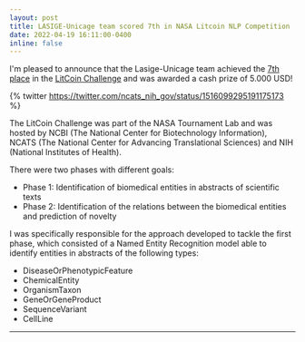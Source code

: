 ```yaml
---
layout: post
title: LASIGE-Unicage team scored 7th in NASA Litcoin NLP Competition
date: 2022-04-19 16:11:00-0400
inline: false
---
```

I'm pleased to announce that the Lasige-Unicage team achieved the [7th place](https://ncats.nih.gov/funding/challenges/litcoin/winners) in the [LitCoin Challenge](https://www.nasa.gov/litcoin-challenge) and was awarded a cash prize of 5.000 USD!

{% twitter https://twitter.com/ncats_nih_gov/status/1516099295191175173 %}

The LitCoin Challenge was part of the NASA Tournament Lab and was hosted by NCBI (The National Center for Biotechnology Information), NCATS (The National Center for Advancing Translational Sciences) and NIH (National Institutes of Health).

There were two phases with different goals:

<ul>
    <li>Phase 1: Identification of biomedical entities in abstracts of scientific texts</li>
    <li>Phase 2: Identification of the relations between the biomedical entities and prediction of novelty</li>
</ul>

I was specifically responsible for the approach developed to tackle the first phase, which consisted of a Named Entity Recognition model able to identify entities in abstracts of the following types:
<ul>
<li>DiseaseOrPhenotypicFeature </li>
<li>ChemicalEntity </li>
<li>OrganismTaxon </li>
<li>GeneOrGeneProduct </li>
<li>SequenceVariant </li>
<li>CellLine </li>
</ul>

***



